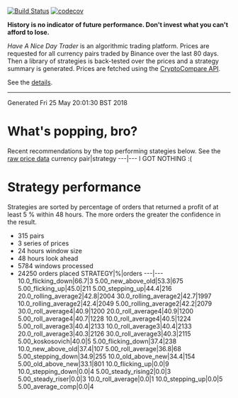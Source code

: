 <!-- If this is readme.md it will be overwritten by the build process -->

[![Build Status](https://travis-ci.org/deanturpin/handt.svg?branch=master)](https://travis-ci.org/deanturpin/handt)
[![codecov](https://codecov.io/gh/deanturpin/handt/branch/master/graph/badge.svg)](https://codecov.io/gh/deanturpin/handt)

**History is no indicator of future performance. Don't invest what you can't
afford to lose.**

*Have A Nice Day Trader* is an algorithmic trading platform. Prices are
requested for all currency pairs traded by Binance over the last 80 days. Then a
library of strategies is back-tested over the prices and a strategy summary is
generated. Prices are fetched using the [CryptoCompare
API](https://min-api.cryptocompare.com/).

See the [details](details.md).

---
Generated Fri 25 May 20:01:30 BST 2018

# What's popping, bro?
Recent recommendations by the top performing stategies below. See the [raw price data](tmp/prices.csv)
currency pair|strategy
---|---
I GOT NOTHING :(
# Strategy performance
Strategies are sorted by percentage of orders that returned a profit of at least 5 % within 48 hours. The more orders the greater the confidence in the result.
* 315 pairs
* 3 series of prices
* 24 hours window size
* 48 hours look ahead
* 5784 windows processed
* 24250 orders placed
STRATEGY|%|orders
---|---
10.0_flicking_down|66.7|3
5.00_new_above_old|53.3|675
5.00_flicking_up|45.0|211
5.00_stepping_up|44.4|216
20.0_rolling_average2|42.8|2004
30.0_rolling_average2|42.7|1997
10.0_rolling_average2|42.4|2049
5.00_rolling_average2|42.2|2079
30.0_roll_average4|40.9|1200
20.0_roll_average4|40.9|1200
5.00_roll_average4|40.7|1228
10.0_roll_average4|40.5|1224
5.00_roll_average3|40.4|2133
10.0_roll_average3|40.4|2133
20.0_roll_average3|40.3|2126
30.0_roll_average3|40.3|2115
5.00_koskosovich|40.0|5
5.00_flicking_down|37.4|238
10.0_new_above_old|37.4|107
5.00_roll_average|36.8|68
5.00_stepping_down|34.9|255
10.0_old_above_new|34.4|154
5.00_old_above_new|33.1|801
10.0_flicking_up|0.0|9
10.0_stepping_down|0.0|4
5.00_steady_rising2|0.0|3
5.00_steady_riser|0.0|3
10.0_roll_average|0.0|1
10.0_stepping_up|0.0|5
5.00_average_comp|0.0|4
